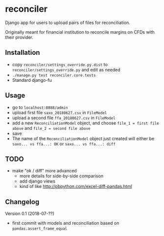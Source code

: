 # reconciler
Django app for users to upload pairs of files for reconciliation.

Originally meant for financial institution to reconcile margins on CFDs with their provider.


## Installation

- copy `reconciler/settings_override.py.dist` to `reconciler/settings_override.py` and edit as needed
- `./manage.py test reconciler.core.tests`
- Standard django-fu


## Usage

- go to `localhost:8888/admin`
- upload first file `saxo_20180627.csv` in `FileModel`
- upload a second file `ffa_20180627.csv` in `FileModel`
- add a new `ReconciliationModel` object, and choose `file_1 = first file above` and `file_2 = second file above`
- save
- The name of the `ReconciliationModel` object just created will either be `saxo... vs ffa...: OK`  or `saxo... vs ffa...: diff`


## TODO

- make "ok / diff" more advanced
  - more details for side-by-side comparison
  - add django views
  - kind of like http://pbpython.com/excel-diff-pandas.html

## Changelog

Version 0.1 (2018-07-??)
- first commit with models and reconciliation based on `pandas.assert_frame_equal`
